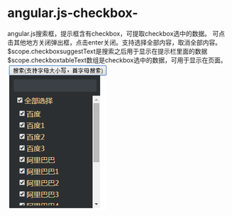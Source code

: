 # angular.js-checkbox-
angular.js搜索框，提示框含有checkbox，可提取checkbox选中的数据。
可点击其他地方关闭弹出框，点击enter关闭。支持选择全部内容，取消全部内容。
$scope.checkboxsuggestText是搜索之后用于显示在提示栏里面的数据
$scope.checkboxtableText数组是checkbox选中的数据，可用于显示在页面。
![image](https://github.com/XIEJUNXIRUOFENG/angular.js-checkbox-/blob/master/template.png)

